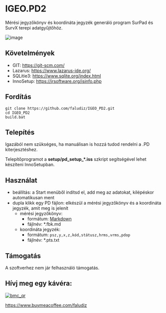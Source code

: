 # IGEO.PD2

Mérési jegyzőkönyv és koordináta jegyzék generáló program SurPad és SurvX terepi adatgyűjtőhöz.

![image](https://user-images.githubusercontent.com/89804084/209412640-538481c0-c152-4149-b1d7-1360a725d2f2.png)

## Követelmények

- GIT: https://git-scm.com/
- Lazarus: https://www.lazarus-ide.org/
- SQLitie3: https://www.sqlite.org/index.html
- InnoSetup: https://jrsoftware.org/isinfo.php

## Fordítás

```terminal
git clone https://github.com/faludiz/IGEO_PD2.git
cd IGEO_PD2
build.bat
```

## Telepítés

Igazából nem szükséges, ha manuálisan is hozzá tudod rendelni a .PD kiterjesztéshez.

Telepítőprogramot a **setup/pd_setup_\*.iss** szkript segítségével lehet készíteni InnoSetupban.

## Használat

- beállítás: a Start menüből indítsd el, add meg az adatokat, kilépéskor automatikusan ment
- dupla klikk egy PD fájlon: elkészül a mérési jegyzőkönyv és a koordináta jegyzék, amit meg is jelenít
  - mérési jegyzőkönyv: 
    - formátum: [Markdown](https://hu.wikipedia.org/wiki/Markdown)
	- fájlnév: \*.fbk.md
  - koordináta jegyzék:
    - formátum: `psz,y,x,z,kód,státusz,hrms,vrms,pdop`
	- fájlnév: \*.pts.txt
	
## Támogatás

A szoftverhez nem jár felhasználó támogatás.

## Hívj meg egy kávéra:

[![bmc_qr](https://user-images.githubusercontent.com/89804084/208740036-e8d7cd50-1aed-4ae8-a36c-f4d221958299.png)](https://www.buymeacoffee.com/faludiz)

https://www.buymeacoffee.com/faludiz
